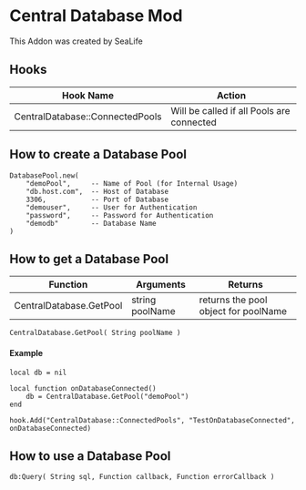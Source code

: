 # Central Database Mod

This Addon was created by SeaLife

## Hooks

| Hook Name | Action |
|-----------|--------|
| CentralDatabase::ConnectedPools | Will be called if all Pools are connected |


## How to create a Database Pool

```
DatabasePool.new(
	"demoPool", 	-- Name of Pool (for Internal Usage)
	"db.host.com",  -- Host of Database
	3306, 			-- Port of Database
	"demouser", 	-- User for Authentication
	"password", 	-- Password for Authentication
	"demodb"		-- Database Name
)
```

## How to get a Database Pool
| Function | Arguments | Returns |
|-----------|--------|--------|
| CentralDatabase.GetPool | string poolName | returns the pool object for poolName |

```
CentralDatabase.GetPool( String poolName )
```


#### Example

```
local db = nil

local function onDatabaseConnected()
	db = CentralDatabase.GetPool("demoPool")
end

hook.Add("CentralDatabase::ConnectedPools", "TestOnDatabaseConnected", onDatabaseConnected)
```

## How to use a Database Pool

```
db:Query( String sql, Function callback, Function errorCallback )
```
